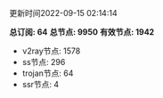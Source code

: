更新时间2022-09-15 02:14:14

**总订阅: 64**
**总节点: 9950**
**有效节点: 1942**
- v2ray节点: 1578
- ss节点: 296
- trojan节点: 64
- ssr节点: 4
